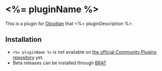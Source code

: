 # <%= pluginName %>

This is a plugin for [Obsidian](https://obsidian.md/) that <%= pluginDescription %>.

## Installation

- `<%= pluginName %>` is not available on [the official Community Plugins repository](https://obsidian.md/plugins) yet.
- Beta releases can be installed through [BRAT](https://github.com/TfTHacker/obsidian42-brat)
